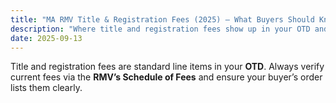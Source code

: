 ```yaml
---
title: "MA RMV Title & Registration Fees (2025) — What Buyers Should Know"
description: "Where title and registration fees show up in your OTD and how to double‑check them."
date: 2025-09-13
---
```

Title and registration fees are standard line items in your **OTD**. Always verify current fees via the **RMV’s Schedule of Fees** and ensure your buyer’s order lists them clearly.
